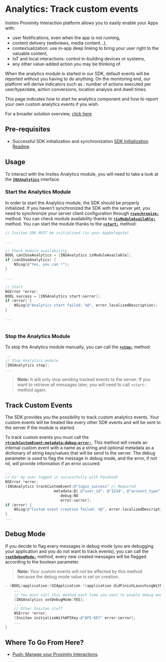 # Analytics: Track custom events

Insiteo Proximity Interaction platform allows you to easily enable your Apps with:

- user Notifications, even when the app is not running,
- content delivery (webviews, media content...),
- contextualization: use in-app deep linking to bring your user right to the valuable content,
- IoT and local interactions: control in-building devices or systems,
- any other value-added action you may be thinking of.

When the analytics module is started in our SDK, default events will be reported without you having to do anything. On the monitoring end, our platform will derive indicators such as : number of actions executed per user/type/date, action conversions, location analysis and dwell times.

This page indicates how to start he analytics component and how to report your own custom analytics events if you wish.

For a broader solution overview, [click here](http://insiteo.github.io/)


## Pre-requisites

- Successful SDK initialization and synchronization [SDK Initialization Readme](https://github.com/Insiteo/ios-v4/).


## Usage

To interact with the Insiteo Analytics module, you will need to take a look at the **[`INSAnalytics`](http://insiteo.github.io/sdk/ios/latest/Classes/INSAnalytics.html)** interface.


### Start the Analytics Module

In order to start the Analytics module, the SDK should be properly initialized. If you haven't synchronized the SDK with the server yet, you need to synchronize your server client configuration through **[`+synchronize:`](http://insiteo.github.io/sdk/ios/latest/Classes/Insiteo.html#//api/name/synchronize:)** method. You can check module availability thanks to **[`+isModuleAvailable:`](http://insiteo.github.io/sdk/ios/latest/Classes/INSAnalytics.html#//api/name/isModuleAvailable)** method. You can start the module thanks to the **[`+start:`](http://insiteo.github.io/sdk/ios/latest/Classes/INSAnalytics.html#//api/name/start:)** method:

```objective-c
// Insiteo SDK MUST be initialized (in your AppDelegate)

...

// Check module availability
BOOL canIUseAnalytics = [INSAnalytics isModuleAvailable];
if (canIUseAnalytics) {
	NSLog(@"Yes, you can !");
}

...

// Start
NSError *error;
BOOL success = [INSAnalytics start:&error];
if (error) {
	NSLog(@"Analytics start failed: %@", error.localizedDescription);
}

...
    
```

### Stop the Analytics Module

To stop the Analytics module manually, you can call the **[`+stop:`](http://insiteo.github.io/sdk/ios/latest/Classes/INSAnalytics.html#//api/name/stop)** method:

```objective-c
...
// Stop Analytics module
[INSAnalytics stop];  
...
```

> **Note:** It will only stop sending tracked events to the server. If you want to retrieve all messages later, you will need to call `+start:` method again.


## Track Custom Events

The SDK provides you the possibility to track custom analytics events. Your custom events will be treated like every other SDK events and will be sent to the server if the module is started.

To track custom events you must call the **[`+trackCustomEvent:metadata:debug:error:`](http://insiteo.github.io/sdk/ios/latest/Classes/INSAnalytics.html#//api/name/trackCustomEvent:metadata:debug:error:)**. This method will create an internal custom event with a name as a string and optional metadata as a dictionary of string keys/values that will be send to the server. The debug parameter is used to flag the message in debug mode, and the error, if not nil, will provide information if an error occured:

```objective-c
...
// Ex: my user logged in successfully with Facebook
NSError *error;
[INSAnalytics trackCustomEvent:@"login_success" // Required
                      metadata:@{ @"user_id": @"1234", @"account_type": @"facebook" } // Optional
                         debug:NO
                         error:&error];
if (error) {
	NSLog(@"Custom event creation failed: %@", error.localizedDescription);
}
...
```

## Debug Mode

If you decide to flag every messages in debug mode (you are debugging your application and you do not want to track events), you can call the **[`+setDebugMode:`](http://insiteo.github.io/sdk/ios/latest/Classes/INSAnalytics.html#//api/name/setDebugMode:)** method, every new created messages will be flagged according to the boolean parameter.

> **Note:** Your custom events will not be affected by this method because the debug mode value is set on creation.

```objective-c
- (BOOL)application:(UIApplication *)application didFinishLaunchingWithOptions:(NSDictionary *)launchOptions {
	...    
    // You must call this method each time you want to enable debug mode on startup (disabled by default)
    [INSAnalytics setDebugMode:YES];
    ...
    // Other Insiteo stuff
	NSError *error;
    [Insiteo initializeWithAPIKey:@"API-KEY" error:&error];
    ...
}
```

 
## Where To Go From Here?

- [Push: Manage your Proximity Interactions](push.md).
